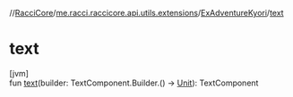 //[RacciCore](../../../index.md)/[me.racci.raccicore.api.utils.extensions](../index.md)/[ExAdventureKyori](index.md)/[text](text.md)

# text

[jvm]\
fun [text](text.md)(builder: TextComponent.Builder.() -&gt; [Unit](https://kotlinlang.org/api/latest/jvm/stdlib/kotlin/-unit/index.html)): TextComponent
